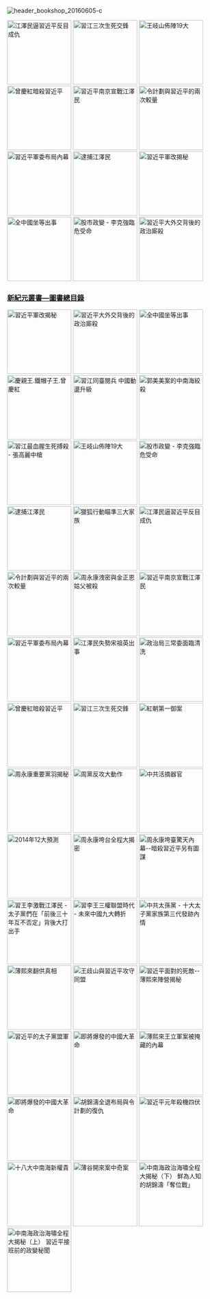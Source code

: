 ![header_bookshop_20160605-c](https://cloud.githubusercontent.com/assets/19661274/15989086/810f2510-30ae-11e6-8bcf-fb0a0d84e6c3.jpg)

<a ID="book-032" href="http://shop.epochweekly.com/tw/book/江澤民逼習近平反目成仇-41637146" title="江澤民逼習近平反目成仇"><img  border="0" width="150"  alt="江澤民逼習近平反目成仇" src="https://cloud.githubusercontent.com/assets/19661274/15989149/cfa15520-30b0-11e6-962b-d8b2ffdc4326.jpg" /></a>
<a ID="book-024" href="http://shop.epochweekly.com/tw/book/習江三次生死交鋒-86283711" title="習江三次生死交鋒"><img  border="0" width="150"  alt="習江三次生死交鋒" src="https://cloud.githubusercontent.com/assets/19661274/15989140/cf68ccdc-30b0-11e6-994e-ca0a6ac63bdc.jpg" /></a>
<a ID="book-036" href="http://shop.epochweekly.com/tw/book/王岐山佈陣-大-4564658" title="王岐山佈陣19大"><img  border="0" width="150"  alt="王岐山佈陣19大" src="https://cloud.githubusercontent.com/assets/19661274/15989145/cf9165d4-30b0-11e6-8bc2-eebf43a81bab.jpg" /></a>
<a ID="book-025" href="http://shop.epochweekly.com/tw/book/曾慶紅暗殺習近平-78513876" title="曾慶紅暗殺習近平"><img  border="0" width="150"  alt="曾慶紅暗殺習近平" src="https://cloud.githubusercontent.com/assets/19661274/15989141/cf6c9100-30b0-11e6-872b-5fa876869a82.jpg" /></a>
<a ID="book-029" href="http://shop.epochweekly.com/tw/book/習近平南京宣戰江澤民-62030178" title="習近平南京宣戰江澤民 "><img  border="0" width="150"  alt="習近平南京宣戰江澤民 " src="https://cloud.githubusercontent.com/assets/19661274/15989150/cfa4e686-30b0-11e6-9033-f8b8bbf129d8.jpg" /></a>
<a ID="book-031" href="http://shop.epochweekly.com/tw/book/令計劃與習近平的兩次較量-62283566" title="令計劃與習近平的兩次較量"><img  border="0" width="150"  alt="令計劃與習近平的兩次較量" src="https://cloud.githubusercontent.com/assets/19661274/15989148/cfa0765a-30b0-11e6-855e-1f4d1f59390b.jpg" /></a>
<a ID="book-028" href="http://shop.epochweekly.com/tw/book/習近平軍委布局內幕-23763445" title="習近平軍委布局內幕"><img  border="0" width="150"  alt="習近平軍委布局內幕" src="https://cloud.githubusercontent.com/assets/19661274/15989139/cf65985a-30b0-11e6-9c96-b9bc1aceebbd.jpg" /></a>
<a ID="book-034" href="http://shop.epochweekly.com/tw/book/逮捕江澤民-33815372" title="逮捕江澤民"><img  border="0" width="150"  alt="逮捕江澤民" src="https://cloud.githubusercontent.com/assets/19661274/15989147/cf9c7b40-30b0-11e6-9f4c-2daced437446.jpg" /></a>
<a ID="book-043" href="http://shop.epochweekly.com/tw/book/習近平軍改揭秘-6035271" title="習近平軍改揭秘"><img  border="0" width="150"  alt="習近平軍改揭秘" src="https://cloud.githubusercontent.com/assets/19661274/15989143/cf70da30-30b0-11e6-9759-98a18889d34e.jpg" /></a>
<a ID="book-041" href="http://shop.epochweekly.com/tw/book/全中國坐等出事-83785724" title="全中國坐等出事"><img  border="0" width="150"  alt="全中國坐等出事" src="https://cloud.githubusercontent.com/assets/19661274/15989142/cf6f6d3a-30b0-11e6-8fa2-48cb8a4aff31.jpg" /></a>
<a ID="book-035" href="http://shop.epochweekly.com/tw/book/股市政變-李克強臨危受命-43453177" title="股市政變 - 李克強臨危受命"><img  border="0" width="150"  alt="股市政變 - 李克強臨危受命" src="https://cloud.githubusercontent.com/assets/19661274/15989146/cf9930a2-30b0-11e6-88af-7093c6d7d5c9.jpg" /></a>
<a ID="book-042" href="http://shop.epochweekly.com/tw/book/習近平大外交背後政治廝殺-40688583" title="習近平大外交背後的政治廝殺"><img  border="0" width="150"  alt="習近平大外交背後的政治廝殺" src="https://cloud.githubusercontent.com/assets/19661274/15989144/cf7381e0-30b0-11e6-88b5-95a94059cc3f.jpg" /></a>


<h3><a id="designer-templates" class="anchor" href="#designer-templates" aria-hidden="true">新紀元叢書—圖書總目錄<span aria-hidden="true" class="octicon octicon-link"></span></a></h3>

<a ID="book-043" href="http://shop.epochweekly.com/tw/book/習近平軍改揭秘-6035271" title="習近平軍改揭秘"><img  border="0" width="150"  alt="習近平軍改揭秘" src="https://cloud.githubusercontent.com/assets/19661274/15989143/cf70da30-30b0-11e6-9759-98a18889d34e.jpg" /></a>
<a ID="book-042" href="http://shop.epochweekly.com/tw/book/習近平大外交背後政治廝殺-40688583" title="習近平大外交背後的政治廝殺"><img  border="0" width="150"  alt="習近平大外交背後的政治廝殺" src="https://cloud.githubusercontent.com/assets/19661274/15989144/cf7381e0-30b0-11e6-88b5-95a94059cc3f.jpg" /></a>
<a ID="book-041" href="http://shop.epochweekly.com/tw/book/全中國坐等出事-83785724" title="全中國坐等出事"><img  border="0" width="150"  alt="全中國坐等出事" src="https://cloud.githubusercontent.com/assets/19661274/15989142/cf6f6d3a-30b0-11e6-8fa2-48cb8a4aff31.jpg" /></a>
<a ID="book-040" href="http://shop.epochweekly.com/tw/book/慶親王-鐵帽子王-曾慶紅-55815877" title="慶親王.鐵帽子王.曾慶紅"><img  border="0" width="150"  alt="慶親王.鐵帽子王.曾慶紅" src="http://epochweekly.ten01.net//uploads/covers/content_83-2016-03-20.jpg" /></a>
<a ID="book-039" href="http://shop.epochweekly.com/tw/book/習江同臺閱兵-中國亂局升級-2234030" title="習江同臺閱兵 中國動盪升級"><img  border="0" width="150"  alt="習江同臺閱兵 中國動盪升級" src="http://epochweekly.ten01.net//uploads/covers/content_10-2016-02-12.jpg" /></a>
<a ID="book-038" href="http://shop.epochweekly.com/tw/book/郭美美案的中南海絞殺-26701543" title="郭美美案的中南海絞殺"><img  border="0" width="150"  alt="郭美美案的中南海絞殺" src="http://epochweekly.ten01.net//uploads/covers/content_14-2016-02-12.jpg" /></a>
<a ID="book-037" href="http://shop.epochweekly.com/tw/book/習江生死搏殺-張高麗中槍-1531260" title="習江最血腥生死搏殺 - 張高麗中槍"><img  border="0" width="150"  alt="習江最血腥生死搏殺 - 張高麗中槍" src="http://epochweekly.ten01.net//uploads/covers/content_16-2016-02-12.jpg" /></a>
<a ID="book-036" href="http://shop.epochweekly.com/tw/book/王岐山佈陣-大-4564658" title="王岐山佈陣19大"><img  border="0" width="150"  alt="王岐山佈陣19大" src="https://cloud.githubusercontent.com/assets/19661274/15989145/cf9165d4-30b0-11e6-8bc2-eebf43a81bab.jpg" /></a>
<a ID="book-035" href="http://shop.epochweekly.com/tw/book/股市政變-李克強臨危受命-43453177" title="股市政變 - 李克強臨危受命"><img  border="0" width="150"  alt="股市政變 - 李克強臨危受命" src="https://cloud.githubusercontent.com/assets/19661274/15989146/cf9930a2-30b0-11e6-88af-7093c6d7d5c9.jpg" /></a>
<a ID="book-034" href="http://shop.epochweekly.com/tw/book/逮捕江澤民-33815372" title="逮捕江澤民"><img  border="0" width="150"  alt="逮捕江澤民" src="https://cloud.githubusercontent.com/assets/19661274/15989147/cf9c7b40-30b0-11e6-9f4c-2daced437446.jpg" /></a>
<a ID="book-033" href="http://shop.epochweekly.com/tw/book/獵狐行動瞄準三大家族-87864553" title="獵狐行動瞄準三大家族"><img  border="0" width="150"  alt="獵狐行動瞄準三大家族" src="http://epochweekly.ten01.net//uploads/covers/content_37-2016-02-16.jpg" /></a>
<a ID="book-032" href="http://shop.epochweekly.com/tw/book/江澤民逼習近平反目成仇-41637146" title="江澤民逼習近平反目成仇"><img  border="0" width="150"  alt="江澤民逼習近平反目成仇" src="https://cloud.githubusercontent.com/assets/19661274/15989149/cfa15520-30b0-11e6-962b-d8b2ffdc4326.jpg" /></a>
<a ID="book-031" href="http://shop.epochweekly.com/tw/book/令計劃與習近平的兩次較量-62283566" title="令計劃與習近平的兩次較量"><img  border="0" width="150"  alt="令計劃與習近平的兩次較量" src="https://cloud.githubusercontent.com/assets/19661274/15989148/cfa0765a-30b0-11e6-855e-1f4d1f59390b.jpg" /></a>
<a ID="book-030" href="http://shop.epochweekly.com/tw/book/周永康洩密-金正恩姑父被殺-74302115" title="周永康洩密與金正恩姑父被殺"><img  border="0" width="150"  alt="周永康洩密與金正恩姑父被殺" src="http://epochweekly.ten01.net//uploads/covers/content_81-2016-02-16.jpg" /></a>
<a ID="book-029" href="http://shop.epochweekly.com/tw/book/習近平南京宣戰江澤民-62030178" title="習近平南京宣戰江澤民 "><img  border="0" width="150"  alt="習近平南京宣戰江澤民 " src="https://cloud.githubusercontent.com/assets/19661274/15989150/cfa4e686-30b0-11e6-9033-f8b8bbf129d8.jpg" /></a>
<a ID="book-028" href="http://shop.epochweekly.com/tw/book/習近平軍委布局內幕-23763445" title="習近平軍委布局內幕"><img  border="0" width="150"  alt="習近平軍委布局內幕" src="https://cloud.githubusercontent.com/assets/19661274/15989139/cf65985a-30b0-11e6-9c96-b9bc1aceebbd.jpg" /></a>
<a ID="book-027" href="http://shop.epochweekly.com/tw/book/江澤民失勢宋祖英出事-60767265" title="江澤民失勢宋祖英出事"><img  border="0" width="150"  alt="江澤民失勢宋祖英出事" src="http://epochweekly.ten01.net//uploads/covers/content_42-2016-02-16.jpg" /></a>
<a ID="book-026" href="http://shop.epochweekly.com/tw/book/政治局三常委面臨清洗-14088477" title="政治局三常委面臨清洗"><img  border="0" width="150"  alt="政治局三常委面臨清洗" src="http://epochweekly.ten01.net//uploads/covers/content_80-2016-02-16.jpg" /></a>
<a ID="book-025" href="http://shop.epochweekly.com/tw/book/曾慶紅暗殺習近平-78513876" title="曾慶紅暗殺習近平"><img  border="0" width="150"  alt="曾慶紅暗殺習近平" src="https://cloud.githubusercontent.com/assets/19661274/15989140/cf68ccdc-30b0-11e6-994e-ca0a6ac63bdc.jpg" /></a>
<a ID="book-024" href="http://shop.epochweekly.com/tw/book/習江三次生死交鋒-86283711" title="習江三次生死交鋒"><img  border="0" width="150"  alt="習江三次生死交鋒" src="https://cloud.githubusercontent.com/assets/19661274/15989140/cf68ccdc-30b0-11e6-994e-ca0a6ac63bdc.jpg" /></a>
<a ID="book-023" href="http://shop.epochweekly.com/tw/book/紅朝第一御案-11540833" title="紅朝第一御案"><img  border="0" width="150"  alt="紅朝第一御案" src="http://epochweekly.ten01.net//uploads/covers/content_78-2016-02-16.jpg" /></a>
<a ID="book-022" href="http://shop.epochweekly.com/tw/book/周永康重要黨羽揭秘-7518137" title="周永康重要黨羽揭秘"><img  border="0" width="150"  alt="周永康重要黨羽揭秘" src="http://epochweekly.ten01.net//uploads/covers/content_77-2016-02-16.jpg" /></a>
<a ID="book-021" href="http://shop.epochweekly.com/tw/book/周黨反攻大動作-61265772" title="周黨反攻大動作"><img  border="0" width="150"  alt="周黨反攻大動作" src="http://epochweekly.ten01.net//uploads/covers/content_76-2016-02-16.jpg" /></a>
<a ID="book-020" href="http://shop.epochweekly.com/tw/book/中共活摘器官-40473187" title="中共活摘器官"><img  border="0" width="150"  alt="中共活摘器官" src="http://epochweekly.ten01.net//uploads/covers/content_75-2016-02-11.jpg" /></a>
<a ID="book-019" href="bookdetail19.htm" title="2014年12大預測"><img  border="0" width="150"  alt="2014年12大預測" src="http://epochweekly.ten01.net//uploads/covers/content_74-2016-02-16.jpg" /></a>
<a ID="book-018" href="http://shop.epochweekly.com/tw/book/周永康垮台全程大揭密-73274864" title="周永康垮台全程大揭密"><img  border="0" width="150"  alt="周永康垮台全程大揭密" src="http://epochweekly.ten01.net//uploads/covers/content_73-2016-02-16.jpg" /></a>
<a ID="book-017" href="http://shop.epochweekly.com/tw/book/周永康垮臺驚天內幕-77636680" title="周永康垮臺驚天內幕--暗殺習近平另有圖謀"><img  border="0" width="150"  alt="周永康垮臺驚天內幕--暗殺習近平另有圖謀" src="http://epochweekly.ten01.net//uploads/covers/content_72-2016-02-16.jpg" /></a>
<a ID="book-016" href="http://shop.epochweekly.com/tw/book/習王李激戰江澤民-73467771" title="習王李激戰江澤民 - 太子黨們在「前後三十年互不否定」背後大打出手"><img  border="0" width="150"  alt="習王李激戰江澤民 - 太子黨們在「前後三十年互不否定」背後大打出手" src="http://epochweekly.ten01.net//uploads/covers/content_71-2016-02-16.jpg" /></a>
<a ID="book-015" href="http://shop.epochweekly.com/tw/book/習李王三權聯盟時代-47008215" title="習李王三權聯盟時代 - 未來中國九大轉折"><img  border="0" width="150"  alt="習李王三權聯盟時代 - 未來中國九大轉折" src="http://epochweekly.ten01.net//uploads/covers/content_70-2016-02-16.jpg" /></a>
<a ID="book-014" href="http://shop.epochweekly.com/tw/book/中共太孫黨-82582037" title="中共太孫黨 - 十大太子黨家族第三代發跡內情"><img  border="0" width="150"  alt="中共太孫黨 - 十大太子黨家族第三代發跡內情" src="http://epochweekly.ten01.net//uploads/covers/content_69-2016-02-16.jpg" /></a>
<a ID="book-013" href="http://shop.epochweekly.com/tw/book/薄熙來翻供真相-84243323" title="薄熙來翻供真相"><img  border="0" width="150"  alt="薄熙來翻供真相" src="http://epochweekly.ten01.net//uploads/covers/content_68-2016-02-16.jpg" /></a>
<a ID="book-012" href="http://shop.epochweekly.com/tw/book/王歧山與習近平攻守同盟-77762557" title="王歧山與習近平攻守同盟"><img  border="0" width="150"  alt="王歧山與習近平攻守同盟" src="http://epochweekly.ten01.net//uploads/covers/content_67-2016-02-16.jpg" /></a>
<a ID="book-011" href="http://shop.epochweekly.com/tw/book/習近平面對的死敵-78465537" title="習近平面對的死敵--薄熙來陣營揭秘"><img  border="0" width="150"  alt="習近平面對的死敵--薄熙來陣營揭秘" src="http://epochweekly.ten01.net//uploads/covers/content_66-2016-02-16.jpg" /></a>
<a ID="book-010" href="http://shop.epochweekly.com/tw/book/習近平的太子黨盟軍-87834532" title="習近平的太子黨盟軍"><img  border="0" width="150"  alt="習近平的太子黨盟軍" src="http://epochweekly.ten01.net//uploads/covers/content_65-2016-02-11.jpg" /></a>
<a ID="book-009" href="http://shop.epochweekly.com/tw/book/即將爆發的中國大革命-68880132" title="即將爆發的中國大革命"><img  border="0" width="150"  alt="即將爆發的中國大革命" src="http://epochweekly.ten01.net//uploads/covers/content_64-2016-02-16.jpg" /></a>
<a ID="book-008" href="http://shop.epochweekly.com/tw/book/薄熙來王立軍案被掩藏內幕-84382038" title="薄熙來王立軍案被掩藏的內幕"><img  border="0" width="150"  alt="薄熙來王立軍案被掩藏的內幕" src="http://epochweekly.ten01.net//uploads/covers/content_63-2016-02-16.jpg" /></a>
<a ID="book-007" href="http://shop.epochweekly.com/tw/book/即將爆發的中國大革命-68880132" title="即將爆發的中國大革命"><img  border="0" width="150"  alt="即將爆發的中國大革命" src="http://epochweekly.ten01.net//uploads/covers/content_64-2016-02-16.jpg" /></a>
<a ID="book-006" href="bookdetail6.htm" title="胡錦濤全退布局與令計劃的復仇"><img  border="0" width="150"  alt="胡錦濤全退布局與令計劃的復仇" src="http://epochweekly.ten01.net/uploads/covers/content_61-2016-02-16.bmp" /></a>
<a ID="book-005" href="http://shop.epochweekly.com/tw/book/習近平元年殺機四伏-45270042" title="習近平元年殺機四伏"><img  border="0" width="150"  alt="習近平元年殺機四伏" src="http://epochweekly.ten01.net/uploads/covers/content_82-2016-02-16.bmp" /></a>
<a ID="book-004" href="http://shop.epochweekly.com/tw/book/十八大中南海新權貴-7836667" title="十八大中南海新權貴"><img  border="0" width="150"  alt="十八大中南海新權貴" src="http://epochweekly.ten01.net//uploads/covers/content_60-2016-02-16.jpg" /></a>
<a ID="book-003" href="http://shop.epochweekly.com/tw/book/薄谷開來案中奇案-53063660" title="薄谷開來案中奇案"><img  border="0" width="150"  alt="薄谷開來案中奇案" src="http://epochweekly.ten01.net//uploads/covers/content_59-2016-02-16.jpg" /></a>
<a ID="book-002" href="http://shop.epochweekly.com/tw/book/中南海政治海嘯大揭秘-下-46857856" title="中南海政治海嘯全程大揭秘（下） 鮮為人知的胡錦濤「奪位戰」"><img  border="0" width="150"  alt="中南海政治海嘯全程大揭秘（下） 鮮為人知的胡錦濤「奪位戰」" src="http://epochweekly.ten01.net//uploads/covers/content_58-2016-02-16.jpg" /></a>
<a ID="book-001" href="http://shop.epochweekly.com/tw/book/中南海政治海嘯大揭秘-上-87220062" title="中南海政治海嘯全程大揭秘（上） 習近平接班前的政變秘聞"><img  border="0" width="150"  alt="中南海政治海嘯全程大揭秘（上） 習近平接班前的政變秘聞" src="http://epochweekly.ten01.net//uploads/covers/content_57-2016-02-11.jpg" /></a>


